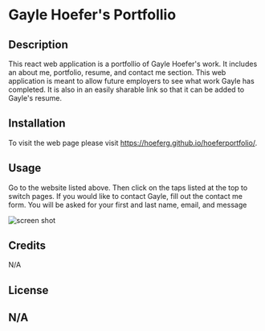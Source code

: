 # Gayle Hoefer's Portfollio

## Description

This react web application is a portfollio of Gayle Hoefer's work. It includes an about me, portfolio, resume, and contact me section. This web application is meant to allow future employers to see what work Gayle has completed. It is also in an easily sharable link so that it can be added to Gayle's resume.

## Installation

To visit the web page please visit https://hoeferg.github.io/hoeferportfolio/.
## Usage

Go to the website listed above. Then click on the taps listed at the top to switch pages. If you would like to contact Gayle, fill out the contact me form. You will be asked for your first and last name, email, and message

![screen shot](assets/images/portfolio.png)

## Credits

N/A

## License

N/A
---
